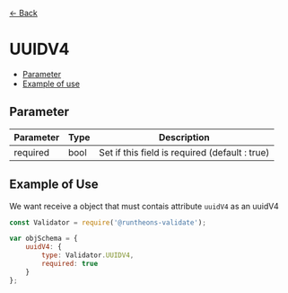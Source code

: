 [<- Back](https://github.com/Runtheons/runtheons-validate#type)

# UUIDV4

- [Parameter](https://github.com/Runtheons/runtheons-validate/blob/master/doc/uuidv4.md#parameter)
- [Example of use](https://github.com/Runtheons/runtheons-validate/blob/master/doc/uuidv4.md#example-of-use)

## Parameter

| Parameter | Type | Description                                    |
| --------- | ---- | ---------------------------------------------- |
| required  | bool | Set if this field is required (default : true) |

## Example of Use

We want receive a object that must contais attribute `uuidV4` as an uuidV4

```javascript
const Validator = require('@runtheons-validate');

var objSchema = {
	uuidV4: {
		type: Validator.UUIDV4,
		required: true
	}
};
```
